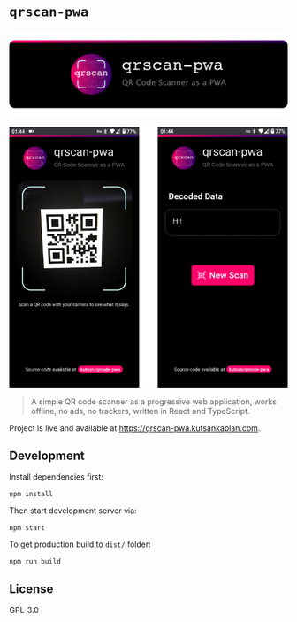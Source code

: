 # `qrscan-pwa`

![banner](https://raw.githubusercontent.com/kutsan/qrscan-pwa/master/.github/banner.png)

<p align="center">
  <img alt="screenshots" src="https://raw.githubusercontent.com/kutsan/qrscan-pwa/master/.github/screenshots.png">
</p>

> A simple QR code scanner as a progressive web application, works offline, no ads, no trackers, written in React and TypeScript.

Project is live and available at https://qrscan-pwa.kutsankaplan.com.

## Development

Install dependencies first:

```
npm install
```

Then start development server via:

```
npm start
```

To get production build to `dist/` folder:

```
npm run build
```

## License

GPL-3.0
